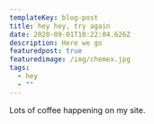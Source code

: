 ```yaml
---
templateKey: blog-post
title: hey hey, try again
date: 2020-09-01T10:22:04.626Z
description: Here we go
featuredpost: true
featuredimage: /img/chemex.jpg
tags:
  - hey
  - ""
---
```

Lots of coffee happening on my site.
